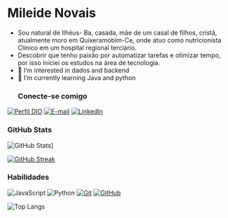  # Mileide Novais 
- Sou natural de Ilhéus- Ba, casada, mãe de um casal de filhos, cristã, atualmente moro em Quixeramobim-Ce, onde atuo  como nutricionista Clínico em um hospital regional  terciário.
- Descobrir que tenho paixão por automatizar tarefas e otimizar tempo, por isso iniciei os estudos na área de tecnologia.
- 👀 I’m interested in dados and backend
- 🌱 I’m currently learning Java and python
  ### Conecte-se comigo
[![Perfil DIO](https://img.shields.io/badge/-Meu%20Perfil%20na%20DIO-30A3DC?style=for-the-badge)](https://www.dio.me/users/mileide_financeiro)
[![E-mail](https://img.shields.io/badge/-Email-000?style=for-the-badge&logo=microsoft-outlook&logoColor=E94D5F)](mailto:mileide.financeiro@gmail.com)
[![LinkedIn](https://img.shields.io/badge/-LinkedIn-000?style=for-the-badge&logo=linkedin&logoColor=30A3DC)](https://www.linkedin.com/in/mileide-novais-7934164a/)

### GitHub Stats
![GitHub Stats](https://github-readme-stats.vercel.app/api?username=MileideNovais&theme=bear&background=000_color=000&border_color=30A3DC&dates=FFF_icons=true&icon_color=30A3DC&title_color=E94D5F&text_color=FFF)]

[![GitHub Streak](https://streak-stats.demolab.com/?user=MileideNovais&theme=bear&background=000&border=30A3DC&dates=FFF)](https://git.io/streak-stats)

### Habilidades
![JavaScript](https://img.shields.io/badge/JavaScript-000?style=for-the-badge&logo=javascript&logoColor=30A3DC)
![Python](https://img.shields.io/badge/Python-000?style=for-the-badge&logo=python)
[![Git](https://img.shields.io/badge/Git-000?style=for-the-badge&logo=git&logoColor=E94D5F)](https://git-scm.com/doc) 
[![GitHub](https://img.shields.io/badge/GitHub-000?style=for-the-badge&logo=github&logoColor=30A3DC)](https://docs.github.com/)

![Top Langs](https://github-readme-stats-git-masterrstaa-rickstaa.vercel.app/api/top-langs/?username=MileideNovais&layout=compact&bg_color=000&border_color=30A3DC&title_color=E94D5F&text_color=FFF)
